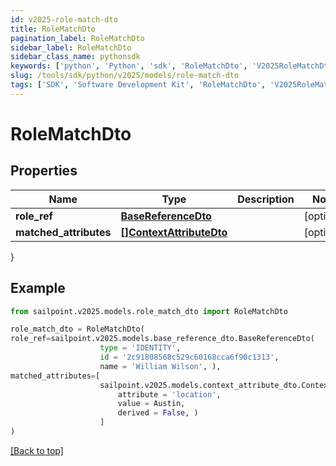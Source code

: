 ```yaml
---
id: v2025-role-match-dto
title: RoleMatchDto
pagination_label: RoleMatchDto
sidebar_label: RoleMatchDto
sidebar_class_name: pythonsdk
keywords: ['python', 'Python', 'sdk', 'RoleMatchDto', 'V2025RoleMatchDto'] 
slug: /tools/sdk/python/v2025/models/role-match-dto
tags: ['SDK', 'Software Development Kit', 'RoleMatchDto', 'V2025RoleMatchDto']
---
```


# RoleMatchDto


## Properties

Name | Type | Description | Notes
------------ | ------------- | ------------- | -------------
**role_ref** | [**BaseReferenceDto**](base-reference-dto) |  | [optional] 
**matched_attributes** | [**[]ContextAttributeDto**](context-attribute-dto) |  | [optional] 
}

## Example

```python
from sailpoint.v2025.models.role_match_dto import RoleMatchDto

role_match_dto = RoleMatchDto(
role_ref=sailpoint.v2025.models.base_reference_dto.BaseReferenceDto(
                    type = 'IDENTITY', 
                    id = '2c91808568c529c60168cca6f90c1313', 
                    name = 'William Wilson', ),
matched_attributes=[
                    sailpoint.v2025.models.context_attribute_dto.ContextAttributeDto(
                        attribute = 'location', 
                        value = Austin, 
                        derived = False, )
                    ]
)

```
[[Back to top]](#) 

